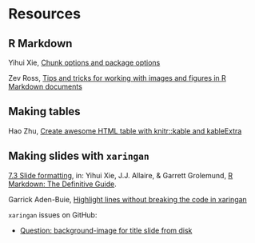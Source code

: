 # Resources

## R Markdown

Yihui Xie, [Chunk options and package options](https://yihui.org/knitr/options/)

Zev Ross, [Tips and tricks for working with images and figures in R Markdown documents](http://zevross.com/blog/2017/06/19/tips-and-tricks-for-working-with-images-and-figures-in-r-markdown-documents/#use-dpi-to-change-the-resolution-of-images-and-figures)

## Making tables

Hao Zhu, [Create awesome HTML table with knitr::kable and kableExtra](https://cran.r-project.org/web/packages/kableExtra/vignettes/awesome_table_in_html.html#HTML_Only_Features)

## Making slides with `xaringan`

[7.3 Slide formatting](https://bookdown.org/yihui/rmarkdown/xaringan-format.html), in: Yihui Xie, J.J. Allaire, & Garrett Grolemund, [R Markdown: The Definitive Guide](https://bookdown.org/yihui/rmarkdown/).

Garrick Aden-Buie, [Highlight lines without breaking the code in xaringan](https://www.garrickadenbuie.com/blog/highlight-lines-without-breaking-the-code-in-xaringan/)

`xaringan` issues on GitHub:

- [Question: background-image for title slide from disk](https://github.com/yihui/xaringan/issues/112)